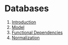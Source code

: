 # Databases

1. [Introduction](1-introduction)
2. [Model](2-model)
3. [Functional Dependencies](3-functional-dependencies)
4. [Normalization](4-normalization)
